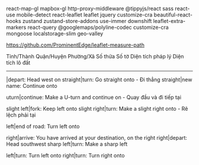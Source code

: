 react-map-gl
mapbox-gl
http-proxy-middleware
@tippyjs/react
sass
react-use
mobile-detect
react-leaflet
leaflet
jquery
customize-cra
beautiful-react-hooks
zustand
zustand-store-addons
use-immer
downshift
leaflet-extra-markers
react-query
@googlemaps/polyline-codec
customize-cra
mongoose
localstorage-slim
geo-valley

https://github.com/ProminentEdge/leaflet-measure-path


Tỉnh/Thành
Quận/Huyện
Phường/Xã
Số thửa
Số tờ
Diện tích pháp lý
Diện tích lô đất


-----------------------------------------------------
|depart: Head west on
straight|turn: Go straight onto - Đi thẳng
straight|new name: Continue onto

uturn|continue: Make a U-turn and continue on - Quay đầu và đi tiếp tại

slight left|fork: Keep left onto
slight right|turn: Make a slight right onto  - Rẽ lệch phải tại

left|end of road: Turn left onto

right|arrive: You have arrived at your destination, on the right
right|depart: Head southwest
sharp left|turn: Make a sharp left

left|turn: Turn left onto
right|turn: Turn right onto 
